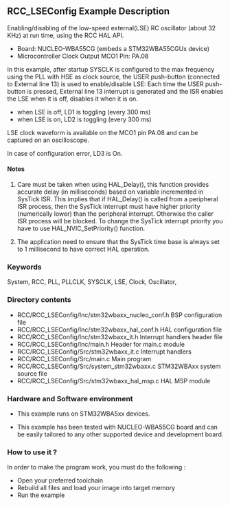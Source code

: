 ## <b>RCC_LSEConfig Example Description</b>

Enabling/disabling of the low-speed external(LSE) RC oscillator (about 32 KHz) at run time, using the RCC HAL API.

   - Board: NUCLEO-WBA55CG (embeds a STM32WBA55CGUx device)
   - Microcontroller Clock Output MCO1 Pin: PA.08

In this example, after startup SYSCLK is configured to the max frequency using the PLL with
HSE as clock source, the USER push-button (connected to External line 13)
is used to enable/disable LSE:
Each time the USER push-button is pressed, External line 13 interrupt is generated and the ISR
enables the LSE when it is off, disables it when it is on.


- when LSE is off, LD1 is toggling (every 300 ms)
- when LSE is on, LD2 is toggling (every 300 ms)

LSE clock waveform is available on the MCO1 pin PA.08 and can be captured
on an oscilloscope.


In case of configuration error, LD3 is On.

#### <b>Notes</b>

 1. Care must be taken when using HAL_Delay(), this function provides accurate delay (in milliseconds)
    based on variable incremented in SysTick ISR. This implies that if HAL_Delay() is called from
    a peripheral ISR process, then the SysTick interrupt must have higher priority (numerically lower)
    than the peripheral interrupt. Otherwise the caller ISR process will be blocked.
    To change the SysTick interrupt priority you have to use HAL_NVIC_SetPriority() function.

 2. The application need to ensure that the SysTick time base is always set to 1 millisecond
    to have correct HAL operation.

### <b>Keywords</b>

System, RCC, PLL, PLLCLK, SYSCLK, LSE, Clock, Oscillator,

### <b>Directory contents</b>

  - RCC/RCC_LSEConfig/Inc/stm32wbaxx_nucleo_conf.h     BSP configuration file
  - RCC/RCC_LSEConfig/Inc/stm32wbaxx_hal_conf.h    HAL configuration file
  - RCC/RCC_LSEConfig/Inc/stm32wbaxx_it.h          Interrupt handlers header file
  - RCC/RCC_LSEConfig/Inc/main.h                        Header for main.c module
  - RCC/RCC_LSEConfig/Src/stm32wbaxx_it.c          Interrupt handlers
  - RCC/RCC_LSEConfig/Src/main.c                        Main program
  - RCC/RCC_LSEConfig/Src/system_stm32wbaxx.c      STM32WBAxx system source file
  - RCC/RCC_LSEConfig/Src/stm32wbaxx_hal_msp.c     HAL MSP module

### <b>Hardware and Software environment</b>

  - This example runs on STM32WBA5xx devices.

  - This example has been tested with NUCLEO-WBA55CG
    board and can be easily tailored to any other supported device
    and development board.

### <b>How to use it ?</b>

In order to make the program work, you must do the following :

 - Open your preferred toolchain
 - Rebuild all files and load your image into target memory
 - Run the example

